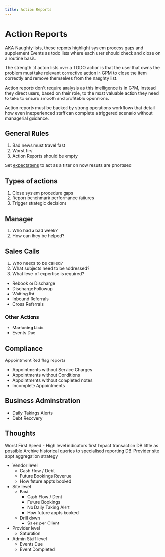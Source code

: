 ```yaml
---
title: Action Reports
---
```


# Action Reports

AKA Naughty lists, these reports highlight system process gaps and supplement Events as todo lists where each user should check and close on a routine basis.

The strength of acton lists over a TODO action is that the user that owns the problem must take relevant corrective action in GPM to close the item correctly and remove themselves from the naughty list.

Action reports don't require analysis as this intelligence is in GPM, instead they direct users, based on their role, to the most valuable action they need to take to ensure smooth and profitable operations.

Action reports must be backed by strong operations workflows that detail how even inexperienced staff can complete a triggered scenario without managerial guidance.

## General Rules

1. Bad news must travel fast
2. Worst first
3. Action Reports should be empty

Set [expectations](../expectations/) to act as a filter on how results are priortised.

## Types of actions

1. Close system procedure gaps
2. Report benchmark performance failures
3. Trigger strategic decisions

## Manager

1. Who had a bad week?
2. How can they be helped?

## Sales Calls

1. Who needs to be called?
2. What subjects need to be addressed?
3. What level of expertise is required?

- Rebook or Discharge
- Discharge Followup
- Waiting list
- Inbound Referrals
- Cross Referrals

### Other Actions

- Marketing Lists
- Events Due

## Compliance

Appointment Red flag reports

- Appointments without Service Charges
- Appointments without Conditions
- Appointments without completed notes
- Incomplete Appointments

## Business Adminstration

- Daily Takings Alerts
- Debt Recovery

## Thoughts

Worst First
Speed - High level indicators first
Impact transaction DB little as possible
Archive historical queries to specialised reporting DB.
Provider site appt aggregation strategy

- Vendor level
  - Cash Flow / Debt
  - Future Bookings Revenue
  - How future appts booked
- Site level
  - Fast
    - Cash Flow / Dent
    - Future Bookings
    - No Daily Taking Alert
    - How future appts booked
  - Drill down
    - Sales per Client
- Provider level
  - Saturation
- Admin Staff level
  - Events Due
  - Event Completed
